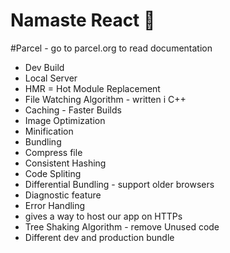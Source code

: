 # Namaste React 🚀
<!-- https://github.com/scientist04/namaste-react -->

#Parcel - go to parcel.org to read documentation
- Dev Build
- Local Server
- HMR = Hot Module Replacement
- File Watching Algorithm - written i C++
- Caching - Faster Builds
- Image Optimization
- Minification 
- Bundling
- Compress file
- Consistent Hashing
- Code Spliting
- Differential Bundling - support older browsers
- Diagnostic feature
- Error Handling
- gives a way to host our app on HTTPs 
- Tree Shaking Algorithm - remove Unused code 
- Different dev and production bundle
